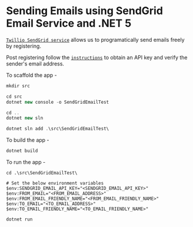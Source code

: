 # Sending Emails using SendGrid Email Service and .NET 5

[`Twillio SendGrid service`](https://sendgrid.com/) allows us to programatically send emails freely by registering.

Post registering follow the [`instructions`](https://docs.sendgrid.com/for-developers/sending-email/api-getting-started) to obtain an API key and verify the sender's email address.

To scaffold the app -

```csharp
mkdir src

cd src
dotnet new console -o SendGridEmailTest

cd ..
dotnet new sln

dotnet sln add .\src\SendGridEmailTest\
```

To build the app -
```csharp
dotnet build
```

To run the app -
```
cd .\src\SendGridEmailTest\

# Set the below environment variables
$env:SENDGRID_EMAIL_API_KEY="<SENDGRID_EMAIL_API_KEY>"
$env:FROM_EMAIL="<FROM_EMAIL_ADDRESS>"
$env:FROM_EMAIL_FRIENDLY_NAME="<FROM_EMAIL_FRIENDLY_NAME>"
$env:TO_EMAIL="<TO_EMAIL_ADDRESS>"
$env:TO_EMAIL_FRIENDLY_NAME="<TO_EMAIL_FRIENDLY_NAME>"

dotnet run
```